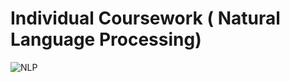 # Individual Coursework ( Natural Language Processing)

![NLP](https://github.com/user-attachments/assets/d4195314-6a5b-45f2-b0f8-78ca65079dea)
